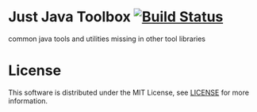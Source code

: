 # Just Java Toolbox [![Build Status](https://travis-ci.org/justsocialapps/just-java-toolbox.svg?branch=master)](https://travis-ci.org/justsocialapps/just-java-toolbox)

common java tools and utilities missing in other tool libraries


# License

This software is distributed under the MIT License, see [LICENSE](LICENSE) for more information.
